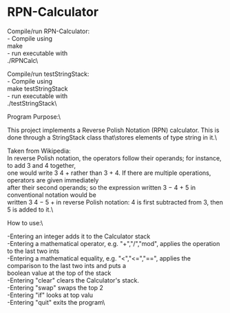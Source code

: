 # RPN-Calculator

Compile/run RPN-Calculator:\
     - Compile using\
            make\
     - run executable with\
            ./RPNCalc\

Compile/run testStringStack:\
    - Compile using\
           make testStringStack\
    - run executable with\
           ./testStringStack\


Program Purpose:\\

This project implements a Reverse Polish Notation (RPN) calculator. This is done through a StringStack class that\stores elements of type string in it.\

Taken from Wikipedia:\
In reverse Polish notation, the operators follow their operands; for instance, to add 3 and 4 together, \
one would write 3 4 + rather than 3 + 4. If there are multiple operations, operators are given immediately \
after their second operands; so the expression written 3 − 4 + 5 in conventional notation would be \
written 3 4 − 5 + in reverse Polish notation: 4 is first subtracted from 3, then 5 is added to it.\


How to use:\\

-Entering an integer adds it to the Calculator stack\
-Entering a mathematical operator, e.g. "+","/","mod", applies the operation to the last two ints\
-Entering a mathematical equality, e.g. "<","<=","==", applies the comparison to the last two ints and puts a\
boolean value at the top of the stack\
-Entering "clear" clears the Calculator's stack.\
-Entering "swap" swaps the top 2 \
-Entering "if" looks at top valu\
-Entering "quit" exits the program\

